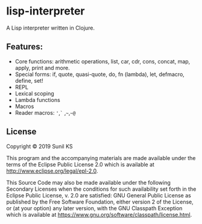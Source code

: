 # lisp-interpreter
A Lisp interpreter written in Clojure.

## Features: 
- Core functions: arithmetic operations, list, car, cdr, cons, concat, map, apply, print and more.
- Special forms: if, quote, quasi-quote, do, fn (lambda), let, defmacro, define, set!
- REPL
- Lexical scoping
- Lambda functions
- Macros
- Reader macros: ``` ' ```,``` ` ``` ,``` ~ ```,``` ~@ ```


## License

Copyright © 2019 Sunil KS

This program and the accompanying materials are made available under the
terms of the Eclipse Public License 2.0 which is available at
http://www.eclipse.org/legal/epl-2.0.

This Source Code may also be made available under the following Secondary
Licenses when the conditions for such availability set forth in the Eclipse
Public License, v. 2.0 are satisfied: GNU General Public License as published by
the Free Software Foundation, either version 2 of the License, or (at your
option) any later version, with the GNU Classpath Exception which is available
at https://www.gnu.org/software/classpath/license.html.

